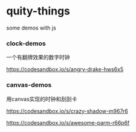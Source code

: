 # quity-things
some demos with js

### clock-demos

一个有翻牌效果的数字时钟

https://codesandbox.io/s/angry-drake-hws6x5

### canvas-demos

用canvas实现的时钟和刮刮卡

https://codesandbox.io/s/crazy-shadow-m967r6

https://codesandbox.io/s/awesome-parm-r66p6f